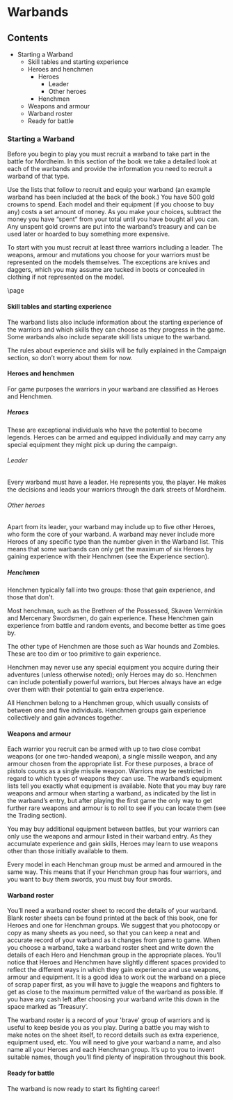 ﻿# Warbands

## Contents
<!-- MarkdownTOC -->

- Starting a Warband
    - Skill tables and starting experience
    - Heroes and henchmen
        - Heroes
            - Leader
            - Other heroes
        - Henchmen
    - Weapons and armour
    - Warband roster
    - Ready for battle

<!-- /MarkdownTOC -->

### Starting a Warband

Before you begin to play you must recruit a warband to take part in the battle for Mordheim. In this section of the book we take a detailed look at each of the warbands and provide the information you need to recruit a warband of that type.

Use the lists that follow to recruit and equip your warband (an example warband has been included at the back of the book.) You have 500 gold crowns to spend. Each model and their equipment (if you choose to buy any) costs a set amount of money. As you make your choices, subtract the money you have “spent” from your total until you have bought all you can. Any unspent gold crowns are put into the warband’s treasury and can be used later or hoarded to buy something more expensive. 

To start with you must recruit at least three warriors including a leader. The weapons, armour and mutations you choose for your warriors must be represented on the models themselves. The exceptions are knives and daggers, which you may assume are tucked in boots or concealed in clothing if not represented on the model. 

\page

#### Skill tables and starting experience

The warband lists also include information about the starting experience of the warriors and which skills they can choose as they progress in the game. Some warbands also include separate skill lists unique to the warband. 

The rules about experience and skills will be fully explained in the Campaign section, so don’t worry about them for now.

#### Heroes and henchmen

For game purposes the warriors in your warband are
classified as Heroes and Henchmen.

##### Heroes

These are exceptional individuals who have the potential to
become legends. Heroes can be armed and equipped
individually and may carry any special equipment they might
pick up during the campaign.

###### Leader

Every warband must have a leader. He represents you, the
player. He makes the decisions and leads your warriors
through the dark streets of Mordheim.

###### Other heroes

Apart from its leader, your warband may include up to five
other Heroes, who form the core of your warband. A warband
may never include more Heroes of any specific type than the
number given in the Warband list. This means that some
warbands can only get the maximum of six Heroes by
gaining experience with their Henchmen (see the Experience
section).

##### Henchmen

Henchmen typically fall into two groups: those that gain experience, and those that don't. 

Most henchman, such as the Brethren of the Possessed, Skaven Verminkin and Mercenary Swordsmen, do gain experience. These Henchmen gain experience from battle and random events, and become better as time goes by.

The other type of Henchmen are those such as War hounds and Zombies. These are too dim or too primitive to gain experience.

Henchmen may never use any special equipment you acquire during their adventures (unless otherwise noted); only Heroes may do so. Henchmen can include potentially powerful warriors, but Heroes always have an edge over them with their potential to gain extra experience.

All Henchmen belong to a Henchmen group, which usually consists of between one and five individuals. Henchmen groups gain experience collectively and gain advances together.

#### Weapons and armour

Each warrior you recruit can be armed with up to two close combat weapons (or one two-handed weapon), a single missile weapon, and any armour chosen from the appropriate list. For these purposes, a brace of pistols counts as a single missile weapon. Warriors may be restricted in regard to which types of weapons they can use. The warband’s equipment lists tell you exactly what equipment is available. Note that you may buy rare weapons and armour when starting a warband, as indicated by the list in the warband’s entry, but after playing the first game the only way to get further rare weapons and armour is to roll to see if you can locate them (see the Trading section).

You may buy additional equipment between battles, but your warriors can only use the weapons and armour listed in their warband entry. As they accumulate experience and gain skills, Heroes may learn to use weapons other than those initially available to them.

Every model in each Henchman group must be armed and armoured in the same way. This means that if your Henchman group has four warriors, and you want to buy them swords, you must buy four swords.

#### Warband roster

You’ll need a warband roster sheet to record the details of
your warband. Blank roster sheets can be found printed at the
back of this book, one for Heroes and one for Henchman
groups. We suggest that you photocopy or copy as many
sheets as you need, so that you can keep a neat and accurate
record of your warband as it changes from game to game.
When you choose a warband, take a warband roster sheet and
write down the details of each Hero and Henchman group in
the appropriate places. You’ll notice that Heroes and
Henchmen have slightly different spaces provided to reflect
the different ways in which they gain experience and use
weapons, armour and equipment.
It is a good idea to work out the warband on a piece of scrap
paper first, as you will have to juggle the weapons and
fighters to get as close to the maximum permitted value of the
warband as possible. If you have any cash left after choosing
your warband write this down in the space marked as
‘Treasury’. 

The warband roster is a record of your 'brave' group of
warriors and is useful to keep beside you as you play. During
a battle you may wish to make notes on the sheet itself, to
record details such as extra experience, equipment used, etc.
You will need to give your warband a name, and also name
all your Heroes and each Henchman group. It’s up to you to
invent suitable names, though you’ll find plenty of
inspiration throughout this book.


#### Ready for battle

The warband is now ready to start its fighting career!

